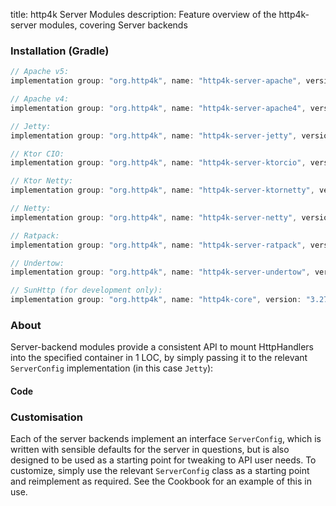 title: http4k Server Modules
description: Feature overview of the http4k-server modules, covering Server backends

### Installation (Gradle)

```groovy
// Apache v5: 
implementation group: "org.http4k", name: "http4k-server-apache", version: "3.270.1"

// Apache v4: 
implementation group: "org.http4k", name: "http4k-server-apache4", version: "3.270.1"

// Jetty: 
implementation group: "org.http4k", name: "http4k-server-jetty", version: "3.270.1"

// Ktor CIO: 
implementation group: "org.http4k", name: "http4k-server-ktorcio", version: "3.270.1"

// Ktor Netty: 
implementation group: "org.http4k", name: "http4k-server-ktornetty", version: "3.270.1"

// Netty: 
implementation group: "org.http4k", name: "http4k-server-netty", version: "3.270.1"

// Ratpack: 
implementation group: "org.http4k", name: "http4k-server-ratpack", version: "3.270.1"

// Undertow: 
implementation group: "org.http4k", name: "http4k-server-undertow", version: "3.270.1"

// SunHttp (for development only): 
implementation group: "org.http4k", name: "http4k-core", version: "3.270.1"
```

### About
Server-backend modules provide a consistent API to mount HttpHandlers into the specified container in 1 LOC, by 
simply passing it to the relevant `ServerConfig` implementation (in this case `Jetty`):

#### Code [<img class="octocat"/>](https://github.com/http4k/http4k/blob/master/src/docs/guide/modules/servers/example_http.kt)

<script src="https://gist-it.appspot.com/https://github.com/http4k/http4k/blob/master/src/docs/guide/modules/servers/example_http.kt"></script>

### Customisation
Each of the server backends implement an interface `ServerConfig`, which is written with sensible defaults for the server in questions, 
but is also designed to be used as a starting point for tweaking to API user needs. To customize, simply use the relevant `ServerConfig` 
class as a starting point and reimplement as required. See the Cookbook for an example of this in use.

